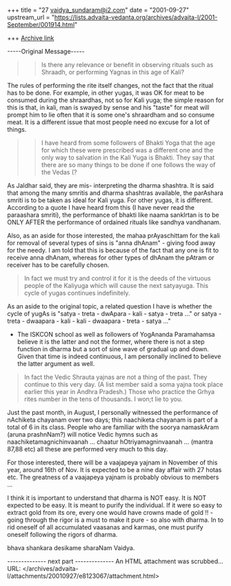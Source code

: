 +++
title = "27 vaidya_sundaram@i2.com"
date = "2001-09-27"
upstream_url = "https://lists.advaita-vedanta.org/archives/advaita-l/2001-September/001914.html"

+++
[Archive link](https://lists.advaita-vedanta.org/archives/advaita-l/2001-September/001914.html)

-----Original Message-----
>> Is there any relevance or benefit in observing rituals such as Shraadh,
or
>> performing Yagnas in this age of Kali?

The rules of performing the rite itself changes, not the fact that the
ritual has to be done. For example, in other yugas, it was OK for meat to
be consumed during the shraardhas, not so for Kali yuga; the simple reason
for this is that, in kali, man is swayed by sense and his "taste" for meat
will prompt him to lie often that it is some one's shraardham and so
consume meat. It is a different issue that most people need no excuse for
a lot of things.

>> I have heard from some followers of
>> Bhakti Yoga that the age for which these were prescribed was a
different one
>> and the only way to salvation in the Kali Yuga is Bhakti. They say that
>> there are so many things to be done if one follows the way of the Vedas
(?

As Jaldhar said, they are mis- interpreting the dharma shashtra. It is
said that among the many smritis and dharma shashtras available, the
parAshara smriti is to be taken as ideal for Kali yuga. For other yugas,
it is different. According to a quote I have heard from this (I have never
read the paraashara smriti), the performance of bhakti like naama
sankIrtan is to be ONLY AFTER the performance of ordained rituals like
sandhya vandhanam.

Also, as an aside for those interested, the mahaa prAyaschittam for the
kali for removal of several types of sins is "anna dhAnam" - giving food
away for the needy. I am told that this is because of the fact that any
one is fit to receive anna dhAnam, whereas for other types of dhAnam the
pAtram or receiver has to be carefully chosen.

> In fact we must try and control it for it is the deeds
> of the virtuous people of the Kaliyuga which will cause the next
> satyayuga.  This cycle of yugas continues indefinitely.

 As an aside to the original topic, a related question I have is whether
the cycle of yugAs is "satya - treta - dwApara - kali - satya - treta ..."
or satya - treta - dwaapara - kali - kali - dwaapara - treta - satya ..."
- The ISKCON school as well as followers of YogAnanda Paramahamsa believe
it is the latter and not the former, where there is not a step function in
dharma but a sort of sine wave of gradual up and down. Given that time is
indeed continuous, I am personally inclined to believe the latter argument
as well.


> In fact the Vedic Shrauta yajnas are not a thing of the past.  They
> continue to this very day.  (A list member said a soma yajna took place
> earlier this year in Andhra Pradesh.)  Those who practice the Grhya
rites
> number in the tens of thousands.  I won;t lie to you.

Just the past month, in August, I personally witnessed the performance of
nAchiketa chayanam over two days; this naachiketa  chayanam is part of a
total of 6 in its class. People who are familiar with the soorya
namaskAram (aruna prashnNam?) will notice Vedic hymns such as
naachiketamagnichinvaanah ... chaatur hOtriyamagninvaanah ... (mantra
87,88 etc) all these are performed very much to this day.

For those interested, there will be a vaajapeya yajnam in November of this
year, around 16th of Nov. It is expected to be a nine day affair with 27
hotas etc. The greatness of a vaajapeya yajnam is probably obvious to
members ...

I think it is important to understand that dharma is NOT easy. It is NOT
expected to be easy. It is meant to purify the individual. If it were so
easy to extract gold from its ore, every one would have crowns made of
gold !! - going through the rigor is a must to make it pure - so also with
dharma. In to rid oneself of all accumulated vaasanas and karmas, one must
purify oneself following the rigors of dharma.

bhava shankara desikame sharaNam
Vaidya.

-------------- next part --------------
An HTML attachment was scrubbed...
URL: </archives/advaita-l/attachments/20010927/e8123067/attachment.html>
